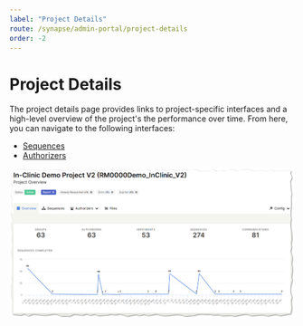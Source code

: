 ```yaml
---
label: "Project Details"
route: /synapse/admin-portal/project-details
order: -2
---
```

# Project Details

The project details page provides links to project-specific interfaces and a high-level overview of the project's the performance over time. From here, you can navigate to the following interfaces:

 - [Sequences](https://platforms.tempusresearch.com/synapse/admin-portal/sequences/)
 - [Authorizers](https://platforms.tempusresearch.com/synapse/admin-portal/researcher-views/)

![Figure 1: The project details interface.](/synapse/images/projectdetails.png)